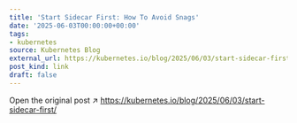 ```yaml
---
title: 'Start Sidecar First: How To Avoid Snags'
date: '2025-06-03T00:00:00+00:00'
tags:
- kubernetes
source: Kubernetes Blog
external_url: https://kubernetes.io/blog/2025/06/03/start-sidecar-first/
post_kind: link
draft: false
---
```

Open the original post ↗ https://kubernetes.io/blog/2025/06/03/start-sidecar-first/
